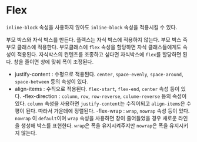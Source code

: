 # Flex
`inline-block` 속성을 사용하지 않아도 `inline-block` 속성을 적용시킬 수 있다.

부모 박스와 자식 박스를 만든다.
플렉스는 자식 박스에 적용하지 않는다. 부모 박스 즉 부모 클래스에 적용한다.
부모클래스에 `flex` 속성을 할당하면 자식 클래스들에게도 속성이 적용된다.
자식박스의 컨텐츠를 조종하고 싶다면 자식박스에 `flex`를 할당하면 된다.
창을 줄이면 창에 맞춰 폭이 조정된다.

- justify-content : 수평으로 적용된다. `center`, `space-evenly`, `space-around`, `space-between` 등의 속성이 있다.
- align-items : 수직으로 적용된다. `flex-start`, `flex-end`, `center` 속성 등이 있다.
-flex-direction : `column`, `row`, `row-reverse`, `colume-reverse` 등의 속성이 있다. `column` 속성을 사용하면 `justify-content`는 수직이되고 `align-items`은 수평이 된다. 따라서 가운데에 정렬된다.
-flex-wrap : `wrap`, `nowrap` 속성 등이 있다. `nowrap` 이 `default`이며 `wrap` 속성을 사용하면 창이 줄어들었을 경우 새로운 라인을 생성해 박스를 표현한다.
`wrap`은 폭을 유지시켜주지만 `nowrap`은 폭을 유지시키지 않는다.